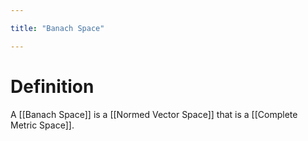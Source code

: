 ```yaml
---

title: "Banach Space"

---
```

# Definition
A [[Banach Space]] is a [[Normed Vector Space]] that is a [[Complete Metric Space]].